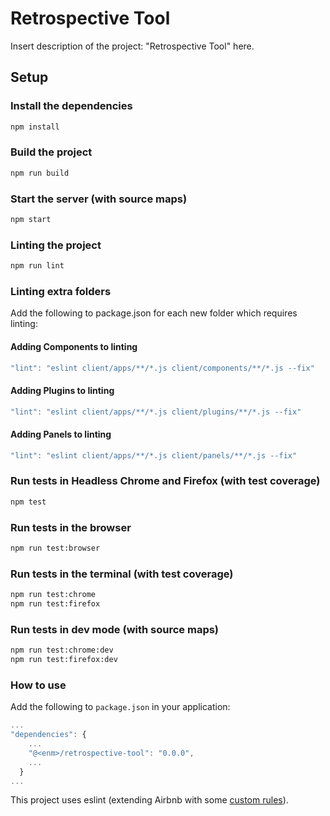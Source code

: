 # Retrospective Tool

Insert description of the project: "Retrospective Tool" here.

## Setup

### Install the dependencies

```bash
npm install
```

### Build the project

```bash
npm run build
```

### Start the server (with source maps)

```bash
npm start
```

### Linting the project

```bash
npm run lint
```

### Linting extra folders

Add the following to package.json for each new folder which requires linting:

#### Adding Components to linting

```javascript
"lint": "eslint client/apps/**/*.js client/components/**/*.js --fix"
```

#### Adding Plugins to linting

```javascript
"lint": "eslint client/apps/**/*.js client/plugins/**/*.js --fix"
```

#### Adding Panels to linting

```javascript
"lint": "eslint client/apps/**/*.js client/panels/**/*.js --fix"
```

### Run tests in Headless Chrome and Firefox (with test coverage)

```bash
npm test
```

### Run tests in the browser

```bash
npm run test:browser
```

### Run tests in the terminal (with test coverage)

```bash
npm run test:chrome
npm run test:firefox
```

### Run tests in dev mode (with source maps)

```bash
npm run test:chrome:dev
npm run test:firefox:dev
```

### How to use

Add the following to `package.json` in your application:

```javascript
...
"dependencies": {
    ...
    "@<enm>/retrospective-tool": "0.0.0",
    ...
  }
...
```

This project uses eslint (extending Airbnb with some [custom rules](.eslintrc.js)).
